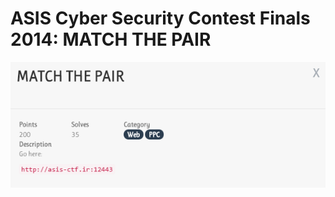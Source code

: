 # ASIS Cyber Security Contest Finals 2014: MATCH THE PAIR

![alt tag](https://raw.githubusercontent.com/psmitty7373/ctf-writeups/master/ASIS-2014/match_the_pair/1.png)